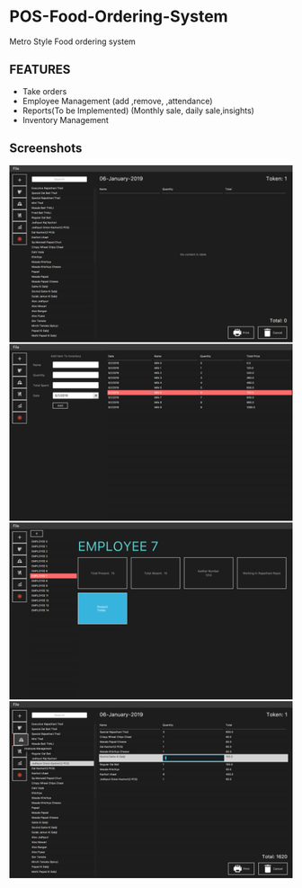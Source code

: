 # POS-Food-Ordering-System
Metro Style Food ordering system

## FEATURES

- Take orders
- Employee Management (add ,remove, ,attendance)
- Reports(To be Implemented) (Monthly sale, daily sale,insights)
- Inventory Management 

## Screenshots

<img src = "/Screenshots/screenshot_1.png" >

<img src = "/Screenshots/screenshot_2.png" >

<img src = "/Screenshots/screenshot_3.png" >

<img src = "/Screenshots/screenshot_4.png" >
